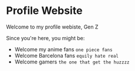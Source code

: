 # Profile Website

Welcome to my profile webiste, Gen Z
<!-- enter your target audience after the comma above -->

Since you're here, you might be: 
- Welcome my anime fans `one piece fans`
- Welcome Barcelona fans `equily hate real`
- Welcome gamers `the one that get the huzzzz`
<!-- make a bulleted list of 3 fictional visitors to your site. Include a few detials about them that could impact how you design for them. For each visitor, assign a task or goal they have for visiting your profile website -->

